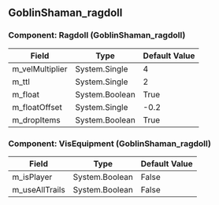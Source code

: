 ## GoblinShaman_ragdoll

### Component: Ragdoll (GoblinShaman_ragdoll)

|Field|Type|Default Value|
|-----|----|-------------|
|m_velMultiplier|System.Single|4|
|m_ttl|System.Single|2|
|m_float|System.Boolean|True|
|m_floatOffset|System.Single|-0.2|
|m_dropItems|System.Boolean|True|

### Component: VisEquipment (GoblinShaman_ragdoll)

|Field|Type|Default Value|
|-----|----|-------------|
|m_isPlayer|System.Boolean|False|
|m_useAllTrails|System.Boolean|False|

